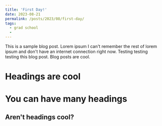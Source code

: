 ```yaml
---
title: 'First Day!'
date: 2023-08-21
permalink: /posts/2023/08/first-day/
tags:
  - grad school
  - 
---
```


This is a sample blog post. Lorem ipsum I can't remember the rest of lorem ipsum and don't have an internet connection right now. Testing testing testing this blog post. Blog posts are cool.

Headings are cool
======

You can have many headings
======

Aren't headings cool?
------
